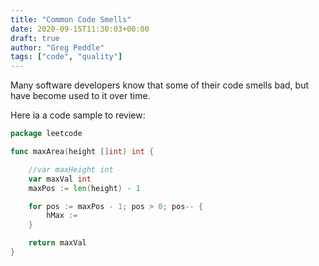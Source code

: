 ```yaml
---
title: "Common Code Smells"
date: 2020-09-15T11:30:03+00:00
draft: true
author: "Greg Peddle"
tags: ["code", "quality"]
---
```


Many software developers know that some of their code smells bad, but have become used to it over time.


Here ia a code sample to review:

```Go
package leetcode

func maxArea(height []int) int {

	//var maxHeight int
	var maxVal int
	maxPos := len(height) - 1

	for pos := maxPos - 1; pos > 0; pos-- {
		hMax :=
	}

	return maxVal
}
```